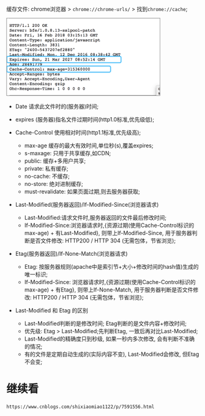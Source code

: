 缓存文件: chrome浏览器 > `chrome://chrome-urls/` > 找到`chrome://cache`;

<img src="./images/缓存文件头部.png" alt="缓存文件头部" style="width:400px; border: 1px solid gray">

* Date 请求此文件时的(服务器)时间;
* expires (服务器)指名文件过期时间(http1.0标准,优先级低);
* Cache-Control 使用相对时间(http1.1标准,优先级高);
    * max-age 缓存的最大有效时间,单位秒(s),覆盖expires;
    * s-maxage: 只用于共享缓存,如CDN;
    * public: 缓存+多用户共享;
    * private: 私有缓存;
    * no-cache: 不缓存;
    * no-store: 绝对进制缓存;
    * must-revalidate: 如果页面过期,则去服务器获取;

* Last-Modified(服务器返回)/If-Modified-Since(浏览器请求)
    * Last-Modified:请求文件时,服务器返回的文件最后修改时间;
    * If-Modified-Since:浏览器请求时,{资源过期(使用Cache-Control标识的max-age) + 有Last-Modified}, 则带上If-Modified-Since, 用于服务器判断是否文件修改: HTTP200 / HTTP 304 (无需包体，节省浏览);

* Etag(服务器返回)/If-None-Match(浏览器请求)
    * Etag: 按服务器规则(apache中是索引节+大小+修改时间的hash值)生成的唯一标识;
    * If-Modified-Since: 浏览器请求时,{资源过期(使用Cache-Control标识的max-age) + 有Etag}, 则带上If-None-Match, 用于服务器判断是否文件修改: HTTP200 / HTTP 304 (无需包体，节省浏览);

* Last-Modified 和 Etag 的区别
    * Last-Modified判断的是修改时间; Etag判断的是文件内容+修改时间;
    * 优先级: Etag > Last-Modified;先判断Etag, 一致后再对比Last-Modified;
    * Last-Modified的精确度只到秒级, 如果一秒内多次修改, 会有判断不准确的情况;
    * 有的文件是定期自动生成的(实际内容不变), Last-Modified会修改, 但Etag不会变;

# 继续看
`https://www.cnblogs.com/shixiaomiao1122/p/7591556.html`